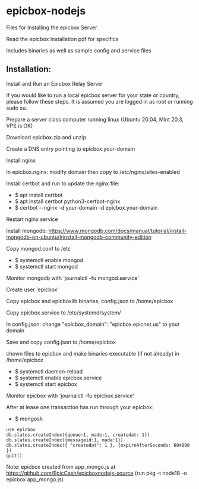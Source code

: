 # epicbox-nodejs

Files for Installing the epicbox Server

Read the epicbox Installation pdf for specifics

Includes binaries as well as sample config and service files

## Installation:

Install and Run an Epicbox Relay Server

If you would like to run a local epicbox server for your state or country, please follow these
steps. It is assumed you are logged in as root or running sudo su.

Prepare a server class computer running linux (Ubuntu 20.04, Mint 20.3, VPS is OK)

Download epicbox.zip and unzip

Create a DNS entry pointing to epicbox.your-domain

Install nginx

In epicbox.nginx: modify domain then copy to /etc/nginx/sites-enabled

Install certbot and run to update the nginx file:
- $ apt install certbot
- $ apt install certbot python3-certbot-nginx
- $ certbot --nginx -d your-domain -d epicbox.your-domain

Restart nginx service

Install mongodb: https://www.mongodb.com/docs/manual/tutorial/install-mongodb-on-ubuntu/#install-mongodb-community-edition

Copy mongod.conf to /etc
- $ systemctl enable mongod
- $ systemctl start mongod

Monitor mongodb with 'journalctl -fu mongod.service'

Create user 'epicbox'

Copy epicbox and epicboxlib binaries, config.json to /home/epicbox

Copy epicbox.service to /etc/systemd/system/

In config.json: change "epicbox_domain": "epicbox.epicnet.us" to your domain

Save and copy config.json to /home/epicbox

chown files to epicbox and make binaries executable (if not already) in /home/epicbox

- $ systemctl daemon-reload
- $ systemctl enable epicbox.service
- $ systemctl start epicbox

Monitor epicbox with 'journalctl -fu epicbox.service'

After at lease one transaction has run through your epicbox:
- $ mongosh
```
use epicbox
db.slates.createIndex({queue:1, made:1, createdat: 1})
db.slates.createIndex({messageid:1, made:1})
db.slates.createIndex({ "createdat": 1 }, {expireAfterSeconds: 604800 })
quit()
``` 
Note: epicbox created from app_mongo.js at https://github.com/EpicCash/epicboxnodejs-source
(run pkg -t node18 -o epicbox app_mongo.js)

